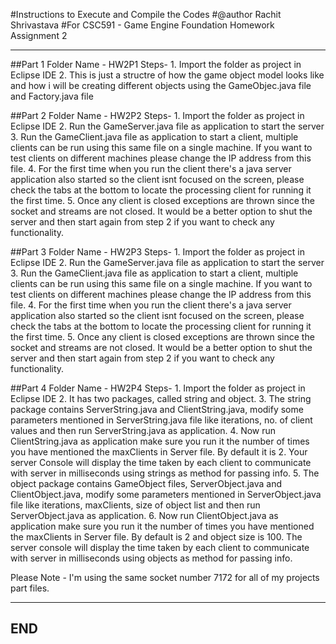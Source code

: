 #Instructions to Execute and Compile the Codes
#@author Rachit Shrivastava
#For CSC591 - Game Engine Foundation Homework Assignment 2

---

##Part 1 
	Folder Name - HW2P1
	Steps-
		1. Import the folder as project in Eclipse IDE
		2. This is just a structre of how the game object model looks like and how i will be creating different objects using the GameObjec.java file and Factory.java file


##Part 2
	Folder Name - HW2P2
	Steps-
		1. Import the folder as project in Eclipse IDE
		2. Run the GameServer.java file as application to start the server
		3. Run the GameClient.java file as application to start a client, multiple clients can be run using this same file on a single machine. If you want to test clients on different machines please change the IP address from this file.
		4. For the first time when you run the client there's a java server application also started so the client isnt focused on the screen, please check the tabs at the bottom to locate the processing client for running it the first time.
		5. Once any client is closed exceptions are thrown since the socket and streams are not closed. It would be a better option to shut the server and then start again from step 2 if you want to check any functionality.


##Part 3
	Folder Name - HW2P3
	Steps-
		1. Import the folder as project in Eclipse IDE
		2. Run the GameServer.java file as application to start the server
		3. Run the GameClient.java file as application to start a client, multiple clients can be run using this same file on a single machine. If you want to test clients on different machines please change the IP address from this file.
		4. For the first time when you run the client there's a java server application also started so the client isnt focused on the screen, please check the tabs at the bottom to locate the processing client for running it the first time.
		5. Once any client is closed exceptions are thrown since the socket and streams are not closed. It would be a better option to shut the server and then start again from step 2 if you want to check any functionality.

##Part 4
	Folder Name - HW2P4
	Steps-
		1. Import the folder as project in Eclipse IDE
		2. It has two packages, called string and object. 
		3. The string package contains ServerString.java and ClientString.java, modify some parameters mentioned in ServerString.java file like iterations, no. of client values and then run ServerString.java as application.
		4. Now run ClientString.java as application make sure you run it the number of times you have mentioned the maxClients in Server file. By default it is 2. Your server Console will display the time taken by each client to communicate with server in milliseconds using strings as method for passing info.
		5. The object package contains GameObject files, ServerObject.java and ClientObject.java, modify some parameters mentioned in ServerObject.java file like iterations, maxClients, size of object list and then run ServerObject.java as application.
		6. Now run ClientObject.java as application make sure you run it the number of times you have mentioned the maxClients in Server file. By default is 2 and object size is 100. The server console will display the time taken by each client to communicate with server in milliseconds using objects as method for passing info. 



Please Note - I'm using the same socket number 7172 for all of my projects part files.


--- 
END 
---